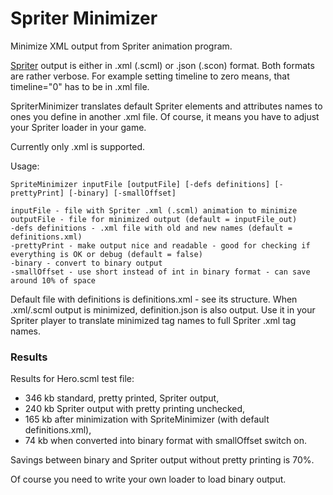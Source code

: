 # Spriter Minimizer
 Minimize XML output from Spriter animation program.

 [Spriter](http://www.brashmonkey.com) output is either in .xml (.scml) or .json (.scon) format. Both formats are rather verbose. For example setting timeline to zero means, that timeline="0" has to be in .xml file.

 SpriterMinimizer translates default Spriter elements and attributes names to ones you define in another .xml file. Of course, it means you have to adjust your Spriter loader in your game.

 Currently only .xml is supported.

Usage:
```
SpriteMinimizer inputFile [outputFile] [-defs definitions] [-prettyPrint] [-binary] [-smallOffset]

inputFile - file with Spriter .xml (.scml) animation to minimize
outputFile - file for minimized output (default = inputFile_out)
-defs definitions - .xml file with old and new names (default = definitions.xml)
-prettyPrint - make output nice and readable - good for checking if everything is OK or debug (default = false)
-binary - convert to binary output
-smallOffset - use short instead of int in binary format - can save around 10% of space
```

 Default file with definitions is definitions.xml - see its structure. When .xml/.scml output is minimized, definition.json is also output. Use it in your Spriter player to translate minimized tag names to full Spriter .xml tag names.


### Results

 Results for Hero.scml test file:
 - 346 kb standard, pretty printed, Spriter output,
 - 240 kb Spriter output with pretty printing unchecked,
 - 165 kb after minimization with SpriteMinimizer (with default definitions.xml),
 - 74 kb when converted into binary format with smallOffset switch on.
 
 Savings between binary and Spriter output without pretty printing is 70%.

 Of course you need to write your own loader to load binary output.
 
